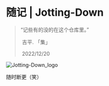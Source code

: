 # 随记 | Jotting-Down

> “记些有的没的在这个仓库里。”
>
> ​																									吉平. 「集」
>
> ​																								2022/12/20

![Jotting-Down_logo](https://ferost-myphotos.oss-cn-shenzhen.aliyuncs.com/Jotting-Down_logo.png)

随时断更（笑）